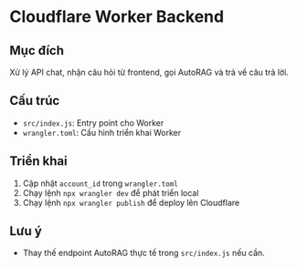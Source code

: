 # Cloudflare Worker Backend

## Mục đích
Xử lý API chat, nhận câu hỏi từ frontend, gọi AutoRAG và trả về câu trả lời.

## Cấu trúc
- `src/index.js`: Entry point cho Worker
- `wrangler.toml`: Cấu hình triển khai Worker

## Triển khai
1. Cập nhật `account_id` trong `wrangler.toml`
2. Chạy lệnh `npx wrangler dev` để phát triển local
3. Chạy lệnh `npx wrangler publish` để deploy lên Cloudflare

## Lưu ý
- Thay thế endpoint AutoRAG thực tế trong `src/index.js` nếu cần.